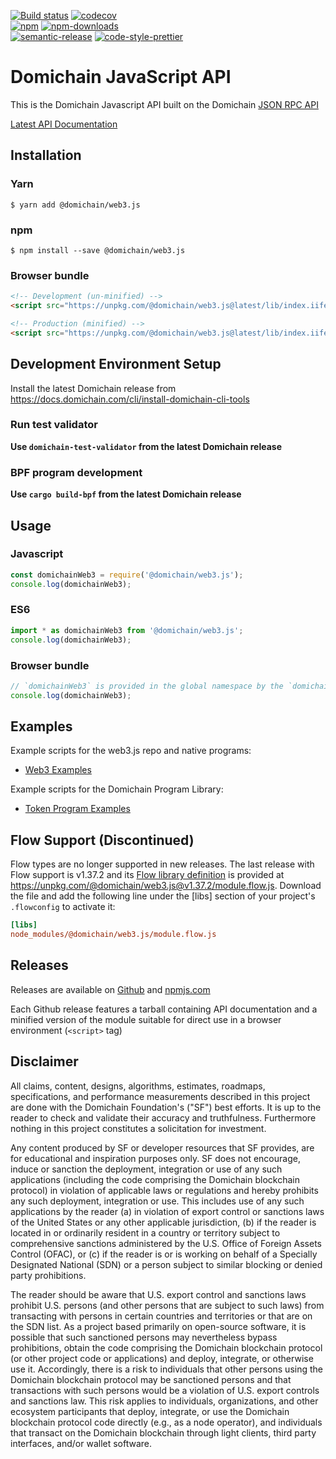 [![Build status][travis-image]][travis-url]
[![codecov][codecov-image]][codecov-url]
<br>
[![npm][npm-image]][npm-url]
[![npm-downloads][npm-downloads-image]][npm-url]
<br>
[![semantic-release][semantic-release-image]][semantic-release-url]
[![code-style-prettier][code-style-prettier-image]][code-style-prettier-url]

[travis-image]: https://api.travis-ci.org/domichain-labs/domichain-web3.js.svg?branch=master
[travis-url]: https://travis-ci.org/domichain-labs/domichain-web3.js
[codecov-image]: https://codecov.io/gh/domichain-labs/domichain-web3.js/branch/master/graph/badge.svg
[codecov-url]: https://codecov.io/gh/domichain-labs/domichain-web3.js
[npm-image]: https://img.shields.io/npm/v/@domichain/web3.js.svg?style=flat
[npm-downloads-image]: https://img.shields.io/npm/dm/@domichain/web3.js.svg?style=flat
[npm-url]: https://www.npmjs.com/package/@domichain/web3.js
[semantic-release-image]: https://img.shields.io/badge/%20%20%F0%9F%93%A6%F0%9F%9A%80-semantic--release-e10079.svg
[semantic-release-url]: https://github.com/semantic-release/semantic-release
[code-style-prettier-image]: https://img.shields.io/badge/code_style-prettier-ff69b4.svg?style=flat-square
[code-style-prettier-url]: https://github.com/prettier/prettier

# Domichain JavaScript API

This is the Domichain Javascript API built on the Domichain [JSON RPC API](https://docs.domichain.com/apps/jsonrpc-api)

[Latest API Documentation](https://domichain-labs.github.io/domichain-web3.js/)

## Installation

### Yarn

```
$ yarn add @domichain/web3.js
```

### npm

```
$ npm install --save @domichain/web3.js
```

### Browser bundle

```html
<!-- Development (un-minified) -->
<script src="https://unpkg.com/@domichain/web3.js@latest/lib/index.iife.js"></script>

<!-- Production (minified) -->
<script src="https://unpkg.com/@domichain/web3.js@latest/lib/index.iife.min.js"></script>
```

## Development Environment Setup

Install the latest Domichain release from https://docs.domichain.com/cli/install-domichain-cli-tools

### Run test validator

**Use `domichain-test-validator` from the latest Domichain release**

### BPF program development

**Use `cargo build-bpf` from the latest Domichain release**

## Usage

### Javascript

```js
const domichainWeb3 = require('@domichain/web3.js');
console.log(domichainWeb3);
```

### ES6

```js
import * as domichainWeb3 from '@domichain/web3.js';
console.log(domichainWeb3);
```

### Browser bundle

```js
// `domichainWeb3` is provided in the global namespace by the `domichainWeb3.min.js` script bundle.
console.log(domichainWeb3);
```

## Examples

Example scripts for the web3.js repo and native programs:

- [Web3 Examples](https://Domino-Blockchain/domichain/tree/master/web3.js/examples)

Example scripts for the Domichain Program Library:

- [Token Program Examples](https://Domino-Blockchain/domichain-program-library/tree/master/token/js/examples)

## Flow Support (Discontinued)

Flow types are no longer supported in new releases. The last release with Flow support is v1.37.2 and its
[Flow library definition](https://flow.org/en/docs/libdefs/) is provided at
https://unpkg.com/@domichain/web3.js@v1.37.2/module.flow.js.
Download the file and add the following line under the [libs] section of your project's `.flowconfig` to
activate it:

```ini
[libs]
node_modules/@domichain/web3.js/module.flow.js
```

## Releases

Releases are available on [Github](https://Domino-Blockchain/domichain-web3.js/releases)
and [npmjs.com](https://www.npmjs.com/package/@domichain/web3.js)

Each Github release features a tarball containing API documentation and a
minified version of the module suitable for direct use in a browser environment
(`<script>` tag)

## Disclaimer

All claims, content, designs, algorithms, estimates, roadmaps,
specifications, and performance measurements described in this project
are done with the Domichain Foundation's ("SF") best efforts. It is up to
the reader to check and validate their accuracy and truthfulness.
Furthermore nothing in this project constitutes a solicitation for
investment.

Any content produced by SF or developer resources that SF provides, are
for educational and inspiration purposes only. SF does not encourage,
induce or sanction the deployment, integration or use of any such
applications (including the code comprising the Domichain blockchain
protocol) in violation of applicable laws or regulations and hereby
prohibits any such deployment, integration or use. This includes use of
any such applications by the reader (a) in violation of export control
or sanctions laws of the United States or any other applicable
jurisdiction, (b) if the reader is located in or ordinarily resident in
a country or territory subject to comprehensive sanctions administered
by the U.S. Office of Foreign Assets Control (OFAC), or (c) if the
reader is or is working on behalf of a Specially Designated National
(SDN) or a person subject to similar blocking or denied party
prohibitions.

The reader should be aware that U.S. export control and sanctions laws
prohibit U.S. persons (and other persons that are subject to such laws)
from transacting with persons in certain countries and territories or
that are on the SDN list. As a project based primarily on open-source
software, it is possible that such sanctioned persons may nevertheless
bypass prohibitions, obtain the code comprising the Domichain blockchain
protocol (or other project code or applications) and deploy, integrate,
or otherwise use it. Accordingly, there is a risk to individuals that
other persons using the Domichain blockchain protocol may be sanctioned
persons and that transactions with such persons would be a violation of
U.S. export controls and sanctions law. This risk applies to
individuals, organizations, and other ecosystem participants that
deploy, integrate, or use the Domichain blockchain protocol code directly
(e.g., as a node operator), and individuals that transact on the Domichain
blockchain through light clients, third party interfaces, and/or wallet
software.
